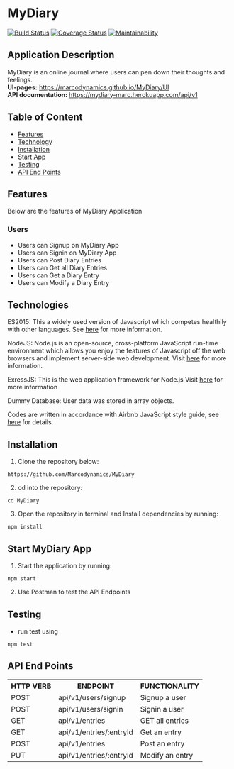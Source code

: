 # MyDiary

[![Build Status](https://travis-ci.org/marcodynamics/MyDiary.svg?branch=develop)](https://travis-ci.org/marcodynamics/MyDiary) [![Coverage Status](https://coveralls.io/repos/github/marcodynamics/MyDiary/badge.svg?branch=develop)](https://coveralls.io/github/marcodynamics/MyDiary?branch=develop) [![Maintainability](https://api.codeclimate.com/v1/badges/b7a4ad4cabf47851d01d/maintainability)](https://codeclimate.com/github/marcodynamics/MyDiary/maintainability) 

## Application Description
MyDiary is an online journal where users can pen down their thoughts and feelings.
 <br/><b>UI-pages:</b> https://marcodynamics.github.io/MyDiary/UI
 <br/><b> API documentation: </b> https://mydiary-marc.herokuapp.com/api/v1

## Table of Content

- [Features](#features)
- [Technology](#technologies)
- [Installation](#installation)
- [Start App](#start-mydiary-app)
- [Testing](#testing)
- [API End Points](#api-end-points)

## Features
Below are the features of MyDiary Application

###  Users

- Users can Signup on MyDiary App<br/>
- Users can Signin on MyDiary App<br/>
- Users can Post Diary Entries<br/>
- Users can Get all Diary Entries<br/>
- Users can Get a Diary Entry<br/>
- Users can Modify a Diary Entry<br/>

## Technologies

ES2015: This a widely used version of Javascript
which competes healthily with other languages. See [here](https://en.wikipedia.org/wiki/ECMAScript) for more information.

NodeJS: Node.js is an open-source, cross-platform JavaScript run-time environment which allows you enjoy the features of Javascript off the web browsers and implement server-side web development.
Visit [here](https://nodejs.org/en/) for more information.

ExressJS: This is the web application framework for Node.js
Visit [here](https://expressjs.com) for more information

Dummy Database: User data was stored in array objects.

Codes are written in accordance with Airbnb JavaScript style guide, see [here](https://github.com/airbnb/javascript) for details.

## Installation
1. Clone the repository below:
```
https://github.com/Marcodynamics/MyDiary
```
2. cd into the repository:
```
cd MyDiary
```
3. Open the repository in terminal and Install dependencies by running:
```
npm install
```

## Start MyDiary App
1. Start the application by running:
```
npm start
```
2. Use Postman to test the API Endpoints


## Testing
- run test using
```
npm test
```

## API End Points

<table>
<tr><th>HTTP VERB</th><th>ENDPOINT</th><th>FUNCTIONALITY</th></tr>

<tr><td>POST</td> <td>api/v1/users/signup</td>  <td>Signup a user</td></tr>

<tr><td>POST</td> <td>api/v1/users/signin</td>  <td>Signin a user</td></tr>

<tr><td>GET</td> <td>api/v1/entries</td>  <td>GET all entries</td></tr>

<tr><td>GET</td> <td>api/v1/entries/:entryId</td>  <td>Get an entry</td></tr>

<tr><td>POST</td> <td>api/v1/entries</td>  <td>Post an entry</td></tr>

<tr><td>PUT</td> <td>api/v1/entries/:entryId</td> <td>Modify an entry</td></tr>
    </table>
